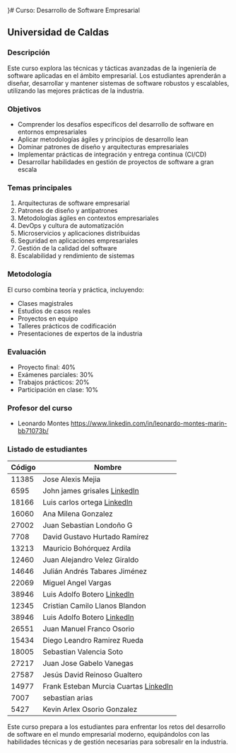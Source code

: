 }# Curso: Desarrollo de Software Empresarial

## Universidad de Caldas

### Descripción

Este curso explora las técnicas y tácticas avanzadas de la ingeniería de software aplicadas en el ámbito empresarial. Los estudiantes aprenderán a diseñar, desarrollar y mantener sistemas de software robustos y escalables, utilizando las mejores prácticas de la industria.

### Objetivos

- Comprender los desafíos específicos del desarrollo de software en entornos empresariales
- Aplicar metodologías ágiles y principios de desarrollo lean
- Dominar patrones de diseño y arquitecturas empresariales
- Implementar prácticas de integración y entrega continua (CI/CD)
- Desarrollar habilidades en gestión de proyectos de software a gran escala

### Temas principales

1. Arquitecturas de software empresarial
2. Patrones de diseño y antipatrones
3. Metodologías ágiles en contextos empresariales
4. DevOps y cultura de automatización
5. Microservicios y aplicaciones distribuidas
6. Seguridad en aplicaciones empresariales
7. Gestión de la calidad del software
8. Escalabilidad y rendimiento de sistemas

### Metodología

El curso combina teoría y práctica, incluyendo:

- Clases magistrales
- Estudios de casos reales
- Proyectos en equipo
- Talleres prácticos de codificación
- Presentaciones de expertos de la industria

### Evaluación

- Proyecto final: 40%
- Exámenes parciales: 30%
- Trabajos prácticos: 20%
- Participación en clase: 10%


### Profesor del curso
- Leonardo Montes https://www.linkedin.com/in/leonardo-montes-marin-bb71073b/

### Listado de estudiantes

| Código | Nombre |
|--------|--------|
| 11385  | Jose Alexis Mejia |
| 6595   | John james grisales [LinkedIn](https://www.linkedin.com/in/james-grisales-410129230/) |
| 18166  | Luis carlos ortega [LinkedIn](https://www.linkedin.com/in/luis-carlos-ortega-0105a241) |
| 16060  | Ana Milena Gonzalez |
| 27002  | Juan Sebastian Londoño G |
| 7708   | David Gustavo Hurtado Ramírez |
| 13213  | Mauricio Bohórquez Ardila |
| 12460  | Juan Alejandro Velez Giraldo |
| 14646  | Julián Andrés Tabares Jiménez |
| 22069  | Miguel Angel Vargas |
| 38946  | Luis Adolfo Botero [LinkedIn](https://www.linkedin.com/in/luis-adolfo-botero-lópez-25912967) |
| 12345  | Cristian Camilo Llanos Blandon |
| 38946  | Luis Adolfo Botero [LinkedIn](https://www.linkedin.com/in/luis-adolfo-botero-lópez-25912967) |
| 26551  | Juan Manuel Franco Osorio |
| 15434  | Diego Leandro Ramirez Rueda |
| 18005  | Sebastian Valencia Soto | [LinkedIn](https://www.linkedin.com/in/sebastian-valenciasoto/) |
| 27217  | Juan Jose Gabelo Vanegas | 
| 27587  | Jesús David Reinoso Gualtero |
| 14977  | Frank Esteban Murcia Cuartas [LinkedIn](https://www.linkedin.com/in/frank-murcia-71b5a1242/) |
| 7007   | sebastian arias |
| 5427   | Kevin Arlex Osorio Gonzalez |
Este curso prepara a los estudiantes para enfrentar los retos del desarrollo de software en el mundo empresarial moderno, equipándolos con las habilidades técnicas y de gestión necesarias para sobresalir en la industria.
